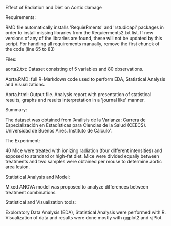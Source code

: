 ﻿Effect of Radiation and Diet on Aortic damage



Requirements: 

RMD file automatically installs 'RequieRments' and 'rstudioapi' packages in order to install missing libraries from the Requierments2.txt list. 
If new versions of any of the libraries are found, these will not be updated by this script.
For handling all requirements manually, remove the first chunck of the code (line 65 to 83)


Files: 

aorta2.txt: Dataset consisting of 5 variables and 80 observations.

Aorta.RMD: full R-Markdown code used to perform EDA, Statistical Analysis and Visualizations.

Aorta.html:  Output file. Analysis report with presentation of statistical results, graphs and results interpretation in a 'journal like' manner.


Summary:

The dataset was obtained from ‘Análisis de la Varianza: Carrera de Especialización en Estadísticas para Ciencias de la Salud (CEECS). Universidad de Buenos Aires. Instituto de Cálculo’.


The Experiment: 

40 Mice were treated with ionizing radiation (four different intensities) and exposed to standard or high-fat diet. Mice were divided equally between treatments and two samples were obtained per mouse to determine aortic area lesion. 


Statistical Analysis and Model:

Mixed ANOVA model was proposed to analyze differences between treatment combinations. 


Statistical and Visualization tools: 

Exploratory Data Analysis (EDA), Statistical Analysis were performed with R. Visualization of data and results were done mostly with ggplot2 and sjPlot. 





